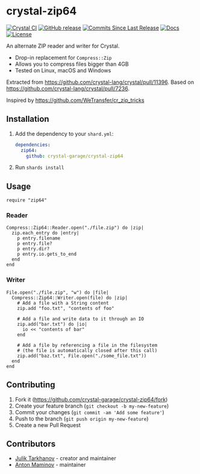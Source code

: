 # crystal-zip64

[![Crystal CI](https://github.com/crystal-garage/crystal-zip64/actions/workflows/crystal.yml/badge.svg)](https://github.com/crystal-garage/crystal-zip64/actions/workflows/crystal.yml)
[![GitHub release](https://img.shields.io/github/release/crystal-garage/crystal-zip64.svg)](https://github.com/crystal-garage/crystal-zip64/releases)
[![Commits Since Last Release](https://img.shields.io/github/commits-since/crystal-garage/crystal-zip64/latest.svg)](https://github.com/crystal-garage/crystal-zip64/pulse)
[![Docs](https://img.shields.io/badge/docs-available-brightgreen.svg)](https://crystal-garage.github.io/crystal-zip64/)
[![License](https://img.shields.io/github/license/crystal-garage/crystal-zip64.svg)](https://github.com/crystal-garage/crystal-zip64/blob/master/LICENSE)

An alternate ZIP reader and writer for Crystal.

- Drop-in replacement for `Compress::Zip`
- Allows you to compress files bigger than 4GB
- Tested on Linux, macOS and Windows

Extracted from <https://github.com/crystal-lang/crystal/pull/11396>.
Based on <https://github.com/crystal-lang/crystal/pull/7236>.

Inspired by <https://github.com/WeTransfer/cr_zip_tricks>

## Installation

1. Add the dependency to your `shard.yml`:

   ```yaml
   dependencies:
     zip64:
       github: crystal-garage/crystal-zip64
   ```

2. Run `shards install`

## Usage

```crystal
require "zip64"
```

### Reader

```crystal
Compress::Zip64::Reader.open("./file.zip") do |zip|
  zip.each_entry do |entry|
    p entry.filename
    p entry.file?
    p entry.dir?
    p entry.io.gets_to_end
  end
end
```

### Writer

```crystal
File.open("./file.zip", "w") do |file|
  Compress::Zip64::Writer.open(file) do |zip|
    # Add a file with a String content
    zip.add "foo.txt", "contents of foo"

    # Add a file and write data to it through an IO
    zip.add("bar.txt") do |io|
      io << "contents of bar"
    end

    # Add a file by referencing a file in the filesystem
    # (the file is automatically closed after this call)
    zip.add("baz.txt", File.open("./some_file.txt"))
  end
end
```

## Contributing

1. Fork it (<https://github.com/crystal-garage/crystal-zip64/fork>)
2. Create your feature branch (`git checkout -b my-new-feature`)
3. Commit your changes (`git commit -am 'Add some feature'`)
4. Push to the branch (`git push origin my-new-feature`)
5. Create a new Pull Request

## Contributors

- [Julik Tarkhanov](https://github.com/julik) - creator and maintainer
- [Anton Maminov](https://github.com/mamantoha) - maintainer
